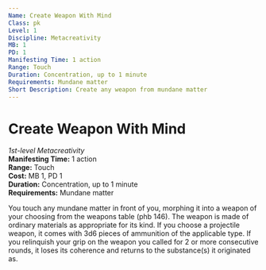 ```yaml
---
Name: Create Weapon With Mind
Class: pk
Level: 1
Discipline: Metacreativity
MB: 1
PD: 1
Manifesting Time: 1 action
Range: Touch
Duration: Concentration, up to 1 minute
Requirements: Mundane matter
Short Description: Create any weapon from mundane matter
---
```

# Create Weapon With Mind
*1st-level Metacreativity*\
**Manifesting Time:** 1 action\
**Range:** Touch\
**Cost:** MB 1, PD 1\
**Duration:** Concentration, up to 1 minute\
**Requirements:** Mundane matter

You touch any mundane matter in front of
you, morphing it into a weapon of your choosing from the weapons
table (phb 146). The weapon is made of ordinary materials
as appropriate for its kind. If you choose a projectile weapon,
it comes with 3d6 pieces of ammunition of the applicable type.
If you relinquish your grip on the weapon you called for 2
or more consecutive rounds, it loses its coherence and returns
to the substance(s) it originated as.
